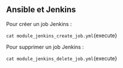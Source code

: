 ## Ansible et Jenkins

Pour créer un job Jenkins :

`cat module_jenkins_create_job.yml`{execute}

Pour supprimer un job Jenkins :

`cat module_jenkins_delete_job.yml`{execute}
